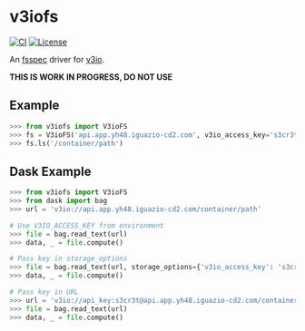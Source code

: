 # v3iofs

[![CI](https://github.com/353solutions/v3iofs/workflows/CI/badge.svg)](https://github.com/353solutions/v3iofs/actions?query=workflow%3ACI)
[![License](https://img.shields.io/badge/License-Apache%202.0-blue.svg)](https://opensource.org/licenses/Apache-2.0)


An [fsspec][fsspec] driver for [v3io][v3io].

**THIS IS WORK IN PROGRESS, DO NOT USE**

## Example

```python
>>> from v3iofs import V3ioFS
>>> fs = V3ioFS('api.app.yh48.iguazio-cd2.com', v3io_access_key='s3cr3t')
>>> fs.ls('/container/path')
```

## Dask Example

```python
>>> from v3iofs import V3ioFS
>>> from dask import bag
>>> url = 'v3io://api.app.yh48.iguazio-cd2.com/container/path'

# Use V3IO_ACCESS_KEY from environment
>>> file = bag.read_text(url)
>>> data, _ = file.compute()

# Pass key in storage_options
>>> file = bag.read_text(url, storage_options={'v3io_access_key': 's3cr3t'})
>>> data, _ = file.compute()

# Pass key in URL
>>> url = 'v3io://api_key:s3cr3t@api.app.yh48.iguazio-cd2.com/container/path'
>>> file = bag.read_text(url)
>>> data, _ = file.compute()
```


[fsspec]: (https://filesystem-spec.readthedocs.io)
[v3io]: https://www.iguazio.com/docs/tutorials/latest-release/getting-started/containers/
